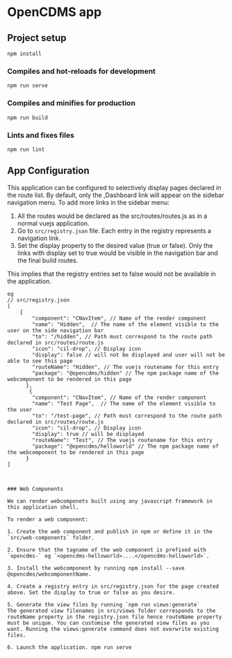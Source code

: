 # OpenCDMS app 

## Project setup
```
npm install
```

### Compiles and hot-reloads for development
```
npm run serve
```

### Compiles and minifies for production
```
npm run build
```

### Lints and fixes files
```
npm run lint
```


## App Configuration

This application can be configured to selectively display pages declared in the route list. By default, only the ,Dashboard link will appear on the sidebar navigation menu. To add more links in the sidebar menu:

1.  All the routes would be declared as the src/routes/routes.js as in a normal vuejs application.
2.  Go to  `src/registry.json` file. Each entry in the registry represents a navigation link. 
3.  Set the display property to the desired value (true or false). Only the links with display set to true would be visible in the navigation bar and the  final build routes.

This implies that the registry entries set to false would not be available in the application.

```
eg
// src/registry.json
[
    {
        "component": "CNavItem", // Name of the render component
        "name": "Hidden",  // The name of the element visible to the user on the side navigation bar
        "to": "/hidden", // Path must correspond to the route path declared in src/routes/route.js 
        "icon": "cil-drop", // Display icon
        "display": false // will not be displayed and user will not be able to see this page
        "routeName": "Hidden", // The vuejs routename for this entry
        "package": "@opencdms/hidden" // The npm package name of the webcomponent to be rendered in this page
      },
       {
        "component": "CNavItem", // Name of the render component
        "name": "Test Page",  // The name of the element visible to the user 
        "to": "/test-page", // Path must correspond to the route path declared in src/routes/route.js 
        "icon": "cil-drop", // Display icon
        "display": true // will be displayed
        "routeName": "Test", // The vuejs routename for this entry
        "package": "@opencdms/helloworld" // The npm package name of the webcomponent to be rendered in this page
      }
]



### Web Components

We can render webcomponets built using any javascript framework in this application shell.

To render a web component:

1. Create the web component and publish in npm or define it in the `src/web-components` folder.

2. Ensure that the tagname of the web component is prefixed with `opencdms-` eg `<opencdms-helloworld>....</opencdms-helloworld>`.

3. Install the webcomponent by running npm install --save @opencdms/webcomponentName.

4. Create a registry entry in src/registry.json for the page created above. Set the display to true or false as you desire.

5. Generate the view files by running `npm run views:generate`
The generated view filenames in src/views folder corresponds to the routeName property in the registry.json file hence routeName property must be unique. You can customise the generated view files as you want. Running the views:generate command does not overwrite existing files.

6. Launch the application. npm run serve 